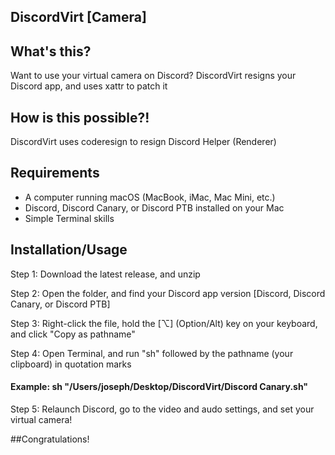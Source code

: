 ## DiscordVirt [Camera]


## What's this?
Want to use your virtual camera on Discord? DiscordVirt resigns your Discord app, and uses xattr to patch it


## How is this possible?!
DiscordVirt uses coderesign to resign Discord Helper (Renderer)

## Requirements
- A computer running macOS (MacBook, iMac, Mac Mini, etc.)
- Discord, Discord Canary, or Discord PTB installed on your Mac
- Simple Terminal skills

## Installation/Usage

Step 1: Download the latest release, and unzip


Step 2: Open the folder, and find your Discord app version [Discord, Discord Canary, or Discord PTB]


Step 3: Right-click the file, hold the [⌥] (Option/Alt) key on your keyboard, and click "Copy as pathname"


Step 4: Open Terminal, and run "sh" followed by the pathname (your clipboard) in quotation marks
#### Example: sh "/Users/joseph/Desktop/DiscordVirt/Discord Canary.sh"


Step 5: Relaunch Discord, go to the video and audo settings, and set your virtual camera!


##Congratulations!
